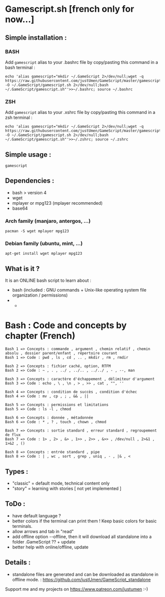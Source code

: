 # Gamescript.sh [french only for now...]

## Simple installation :

### BASH

Add `gamescript` alias to your .bashrc file by copy/pasting this command in a bash terminal :

    echo 'alias gamescript="mkdir ~/.GameScript 2>/dev/null;wget -q https://raw.githubusercontent.com/justUmen/GameScript/master/gamescript.sh -O ~/.GameScript/gamescript.sh 2>/dev/null;bash ~/.GameScript/gamescript.sh"'>>~/.bashrc; source ~/.bashrc

### ZSH

Add `gamescript` alias to your .xshrc file by copy/pasting this command in a zsh terminal :

    echo 'alias gamescript="mkdir ~/.GameScript 2>/dev/null;wget -q https://raw.githubusercontent.com/justUmen/GameScript/master/gamescript.sh -O ~/.GameScript/gamescript.sh 2>/dev/null;bash ~/.GameScript/gamescript.sh"'>>~/.zshrc; source ~/.zshrc

## Simple usage :

    gamescript

## Dependencies :

* bash > version 4
* wget
* mplayer or mpg123 (mplayer recommended)
* base64

### Arch family (manjaro, antergos, ...)

    pacman -S wget mplayer mpg123

### Debian family (ubuntu, mint, ...)

    apt-get install wget mplayer mpg123

## What is it ?

It is an ONLINE bash script to learn about :

* bash (included : GNU commands + Unix-like operating system file organization / permissions)
* -

# Bash : Code and concepts by chapter (French)

    Bash 1 => Concepts : commande , argument , chemin relatif , chemin absolu , dossier parent/enfant , répertoire courant
    Bash 1 => Code : pwd , ls , cd , .. , mkdir , rm , rmdir

    Bash 2 => Concepts : fichier caché, option, RTFM
    Bash 2 => Code : ~ , . , ../ , ../.. , ../../ , - , --, man

    Bash 3 => Concepts : caractère d'échappement , délimiteur d'argument
    Bash 3 => Code : echo , \ , \n , > , >> , cat , "", ''

    Bash 4 => Concepts : condition de succès , condition d'échec
    Bash 4 => Code : mv , cp , ; , && , ||

    Bash 5 => Concepts : permissions et limitations
    Bash 5 => Code : ls -l , chmod

    Bash 6 => Concepts : donnée , métadonnée
    Bash 6 => Code : * , ? , touch , chown , chmod

    Bash 7 => Concepts : sortie standard , erreur standard , regroupement de flux
    Bash 7 => Code : 1> , 2> , &> , 1>> , 2>> , &>> , /dev/null , 2>&1 , 1>&2 , ()

    Bash 8 => Concepts : entrée standard , pipe
    Bash 8 => Code : | , wc , sort , grep , uniq , - , |& , <

## Types :

* "classic" = default mode, technical content only
* "story" = learning with stories [ not yet implemented ]

## ToDo :

* have default language ?
* better colors if the terminal can print them ! Keep basic colors for basic terminals.
* allow arrows and tab in "read"
* add offline option --offline, then it will download all standalone into a folder .GameScript ?? + update
* better help with online/offline, update

## Details :

* standalone files are generated and can be downloaded as standalone in offline mode. : https://github.com/justUmen/GameScript_standalone

Support me and my projects on https://www.patreon.com/justumen :-)

